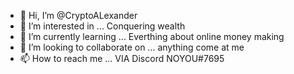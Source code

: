 - 👋 Hi, I’m @CryptoALexander
- 👀 I’m interested in ... Conquering wealth
- 🌱 I’m currently learning ... Everthing about online money making
- 💞️ I’m looking to collaborate on ... anything come at me
- 📫 How to reach me ... VIA Discord NOYOU#7695

<!---
CryptoALexander/CryptoALexander is a ✨ special ✨ repository because its `README.md` (this file) appears on your GitHub profile.
You can click the Preview link to take a look at your changes.
--->
